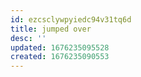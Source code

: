 ```yaml
---
id: ezcsclywpyiedc94v31tq6d
title: jumped over
desc: ''
updated: 1676235095528
created: 1676235090553
---
```


